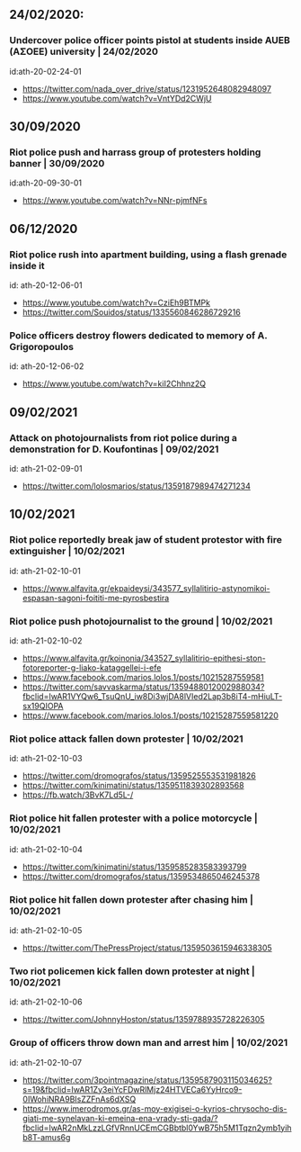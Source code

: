 ## 24/02/2020:

### Undercover police officer points pistol at students inside AUEB (ΑΣΟΕΕ) university |  24/02/2020
  
id:ath-20-02-24-01  
  
* https://twitter.com/nada_over_drive/status/1231952648082948097
* https://www.youtube.com/watch?v=VntYDd2CWjU

## 30/09/2020

### Riot police push and harrass group of protesters holding banner | 30/09/2020
  
id:ath-20-09-30-01  
* https://www.youtube.com/watch?v=NNr-pjmfNFs  

## 06/12/2020
### Riot police rush into apartment building, using a flash grenade inside it
  
id: ath-20-12-06-01  
* https://www.youtube.com/watch?v=CziEh9BTMPk
* https://twitter.com/Souidos/status/1335560846286729216
  
### Police officers destroy flowers dedicated to memory of A. Grigoropoulos
id: ath-20-12-06-02  
* https://www.youtube.com/watch?v=kiI2Chhnz2Q


## 09/02/2021
### Attack on photojournalists from riot police during a demonstration for D. Koufontinas | 09/02/2021 
  
id: ath-21-02-09-01
  
* https://twitter.com/lolosmarios/status/1359187989474271234


## 10/02/2021
### Riot police reportedly break jaw of student protestor with fire extinguisher | 10/02/2021  
  
id: ath-21-02-10-01
  
* https://www.alfavita.gr/ekpaideysi/343577_syllalitirio-astynomikoi-espasan-sagoni-foititi-me-pyrosbestira

### Riot police push photojournalist to the ground  | 10/02/2021   
  
id: ath-21-02-10-02
  
* https://www.alfavita.gr/koinonia/343527_syllalitirio-epithesi-ston-fotoreporter-g-liako-kataggellei-i-efe
* https://www.facebook.com/marios.lolos.1/posts/10215287559581
* https://twitter.com/savvaskarma/status/1359488012002988034?fbclid=IwAR1VYQw6_TsuQnU_iw8Di3wjDA8lVIed2Lap3b8iT4-mHiuLT-sx19QIOPA 
* https://www.facebook.com/marios.lolos.1/posts/10215287559581220



### Riot police attack fallen down protester | 10/02/2021 

  
id: ath-21-02-10-03  
  
* https://twitter.com/dromografos/status/1359525553531981826
* https://twitter.com/kinimatini/status/1359511839302893568
* https://fb.watch/3BvK7Ld5L-/

### Riot police hit fallen protester with a police motorcycle | 10/02/2021
  
id: ath-21-02-10-04  
  
* https://twitter.com/kinimatini/status/1359585283583393799
* https://twitter.com/dromografos/status/1359534865046245378  
  
### Riot police hit fallen down protester after chasing him | 10/02/2021   
  
id: ath-21-02-10-05
  
* https://twitter.com/ThePressProject/status/1359503615946338305

### Two riot policemen kick fallen down protester at night | 10/02/2021 
  
id: ath-21-02-10-06
  
* https://twitter.com/JohnnyHoston/status/1359788935728226305

### Group of officers throw down man and arrest him | 10/02/2021
  
id: ath-21-02-10-07  
  
* https://twitter.com/3pointmagazine/status/1359587903115034625?s=19&fbclid=IwAR1Zy3eiYcFDwRlMjz24HTVECa6YyHrco9-0IWohiNRA9BIsZZFnAs6dXSQ
* https://www.imerodromos.gr/as-moy-exigisei-o-kyrios-chrysocho-dis-giati-me-synelavan-ki-emeina-ena-vrady-sti-gada/?fbclid=IwAR2nMkLzzLGfVRnnUCEmCGBbtbl0YwB75h5M1Tqzn2ymb1yihb8T-amus6g
 




